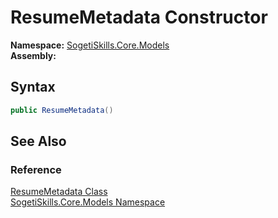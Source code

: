 ResumeMetadata Constructor
==========================

**Namespace:** [SogetiSkills.Core.Models][1]  
**Assembly:**

Syntax
------

```csharp
public ResumeMetadata()
```


See Also
--------

### Reference
[ResumeMetadata Class][2]  
[SogetiSkills.Core.Models Namespace][1]  

[1]: ../README.md
[2]: README.md